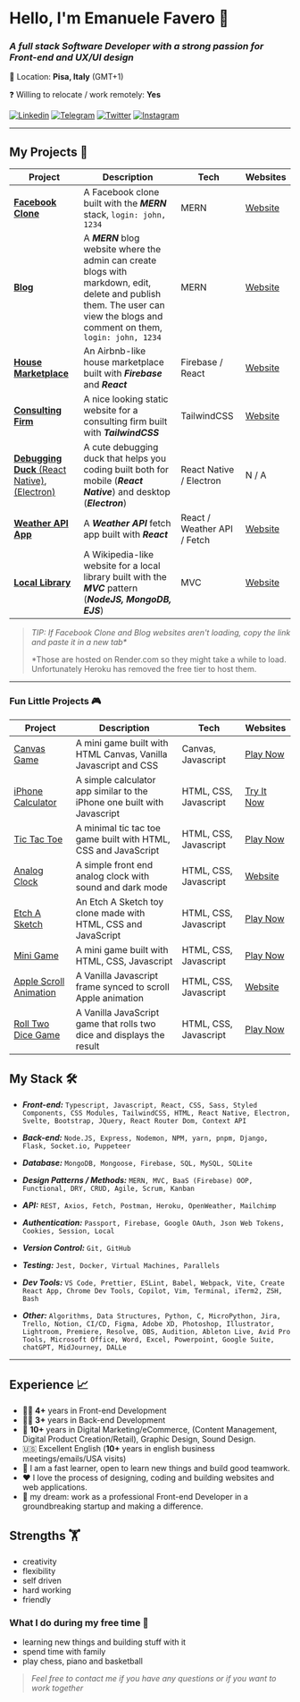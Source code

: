 # Hello, I'm Emanuele Favero 👋

### _A full stack **Software Developer** with a strong passion for Front-end and UX/UI design_

📍 Location: **Pisa, Italy** (GMT+1)

❓ Willing to relocate / work remotely: **Yes**

[![Linkedin](https://img.shields.io/badge/-Linkedin-informational?style=for-the-badge&logo=linkedin&logoColor=white&color=0072b1 'Linkedin')](https://www.linkedin.com/in/emanuele-favero/)
[![Telegram](https://img.shields.io/badge/-Telegram-informational?style=for-the-badge&logo=telegram&logoColor=white&color=0088cc 'Telegram')](https://t.me/emanuelefavero)
[![Twitter](https://img.shields.io/badge/-Twitter-informational?style=for-the-badge&logo=twitter&logoColor=white&color=00acee 'Twitter')](https://twitter.com/emanuele_dev)
[![Instagram](https://img.shields.io/badge/-Instagram-informational?style=for-the-badge&logo=instagram&logoColor=white&color=e43664 'Instagram')](https://www.instagram.com/emanuele.dev/)

---

## **My Projects** 🚀

| Project                                                                                                                                                      | Description                                                                                                                                                                   | Tech                        | Websites                                                                 |
| ------------------------------------------------------------------------------------------------------------------------------------------------------------ | ----------------------------------------------------------------------------------------------------------------------------------------------------------------------------- | --------------------------- | ------------------------------------------------------------------------ |
| [**Facebook Clone**](https://github.com/emanuelefavero/facebook-mern)                                                                                        | A Facebook clone built with the _**MERN**_ stack, `login: john, 1234`                                                                                                         | MERN                        | [Website](https://facebook-mern.onrender.com/)                           |
| [**Blog**](https://github.com/emanuelefavero/blog-mern)                                                                                                      | A _**MERN**_ blog website where the admin can create blogs with markdown, edit, delete and publish them. The user can view the blogs and comment on them, `login: john, 1234` | MERN                        | [Website](https://blog-mern-client.onrender.com/)                        |
| [**House Marketplace**](https://github.com/emanuelefavero/house-marketplace)                                                                                 | An Airbnb-like house marketplace built with _**Firebase**_ and _**React**_                                                                                                    | Firebase / React            | [Website](https://house-marketplace-sigma-three.vercel.app/)             |
| [**Consulting Firm**](https://github.com/emanuelefavero/tailwind-consulting-website)                                                                         | A nice looking static website for a consulting firm built with _**TailwindCSS**_                                                                                              | TailwindCSS                 | [Website](https://emanuelefavero.github.io/tailwind-consulting-website/) |
| [**Debugging Duck** (React Native)](https://github.com/emanuelefavero/debugging-duck-mobile), [(Electron)](https://github.com/emanuelefavero/debugging-duck) | A cute debugging duck that helps you coding built both for mobile (_**React Native**_) and desktop (_**Electron**_)                                                           | React Native / Electron     | N / A                                                                    |
| [**Weather API App**](https://github.com/emanuelefavero/weather-api-app)                                                                                     | A _**Weather API**_ fetch app built with _**React**_                                                                                                                          | React / Weather API / Fetch | [Website](https://weather-api-app-mu.vercel.app/)                        |
| [**Local Library**](https://github.com/emanuelefavero/local-library)                                                                                         | A Wikipedia-like website for a local library built with the _**MVC**_ pattern (_**NodeJS, MongoDB, EJS**_)                                                                    | MVC                         | [Website](https://different-undershirt-bull.cyclic.app/catalog)          |

> _TIP: If Facebook Clone and Blog websites aren't loading, copy the link and paste it in a new tab\*_
>
> \*Those are hosted on Render.com so they might take a while to load. Unfortunately Heroku has removed the free tier to host them.

---

### **Fun Little Projects** 🎮

| Project                                                                            | Description                                                             | Tech                  | Websites                                                            |
| ---------------------------------------------------------------------------------- | ----------------------------------------------------------------------- | --------------------- | ------------------------------------------------------------------- |
| [Canvas Game](https://github.com/emanuelefavero/canvas-game)                       | A mini game built with HTML Canvas, Vanilla Javascript and CSS          | Canvas, Javascript    | [Play Now](https://github.com/emanuelefavero/iphone-calculator)     |
| [iPhone Calculator](https://github.com/emanuelefavero/canvas-game)                 | A simple calculator app similar to the iPhone one built with Javascript | HTML, CSS, Javascript | [Try It Now](https://emanuelefavero.github.io/iphone-calculator/)   |
| [Tic Tac Toe](https://github.com/emanuelefavero/tic-tac-toe)                       | A minimal tic tac toe game built with HTML, CSS and JavaScript          | HTML, CSS, Javascript | [Play Now](https://emanuelefavero.github.io/tic-tac-toe/)           |
| [Analog Clock](https://github.com/emanuelefavero/analog-clock)                     | A simple front end analog clock with sound and dark mode                | HTML, CSS, Javascript | [Website](https://emanuelefavero.github.io/analog-clock/)           |
| [Etch A Sketch](https://github.com/emanuelefavero/etch-a-sketch)                   | An Etch A Sketch toy clone made with HTML, CSS and JavaScript           | HTML, CSS, Javascript | [Play Now](https://emanuelefavero.github.io/etch-a-sketch/)         |
| [Mini Game](https://github.com/emanuelefavero/mini-game)                           | A mini game built with HTML, CSS, Javascript                            | HTML, CSS, Javascript | [Play Now](https://emanuelefavero.github.io/mini-game/)             |
| [Apple Scroll Animation](https://github.com/emanuelefavero/apple-scroll-animation) | A Vanilla Javascript frame synced to scroll Apple animation             | HTML, CSS, Javascript | [Website](https://emanuelefavero.github.io/apple-scroll-animation/) |
| [Roll Two Dice Game](https://github.com/emanuelefavero/roll-two-dice)              | A Vanilla JavaScript game that rolls two dice and displays the result   | HTML, CSS, Javascript | [Play Now](https://emanuelefavero.github.io/roll-two-dice/)         |

## **My Stack** 🛠

- _**Front-end:**_ `Typescript, Javascript, React, CSS, Sass, Styled Components, CSS Modules, TailwindCSS, HTML, React Native, Electron, Svelte, Bootstrap, JQuery, React Router Dom, Context API`

- _**Back-end:**_ `Node.JS, Express, Nodemon, NPM, yarn, pnpm, Django, Flask, Socket.io, Puppeteer`

- _**Database:**_ `MongoDB, Mongoose, Firebase, SQL, MySQL, SQLite`

- _**Design Patterns / Methods:**_ `MERN, MVC, BaaS (Firebase) OOP, Functional, DRY, CRUD, Agile, Scrum, Kanban`

- _**API:**_ `REST, Axios, Fetch, Postman, Heroku, OpenWeather, Mailchimp`

- _**Authentication:**_ `Passport, Firebase, Google OAuth, Json Web Tokens, Cookies, Session, Local`

- _**Version Control:**_ `Git, GitHub`

- _**Testing:**_ `Jest, Docker, Virtual Machines, Parallels`

- _**Dev Tools:**_ `VS Code, Prettier, ESLint, Babel, Webpack, Vite, Create React App, Chrome Dev Tools, Copilot, Vim, Terminal, iTerm2, ZSH, Bash`

- _**Other:**_ `Algorithms, Data Structures, Python, C, MicroPython, Jira, Trello, Notion, CI/CD, Figma, Adobe XD, Photoshop, Illustrator, Lightroom, Premiere, Resolve, OBS, Audition, Ableton Live, Avid Pro Tools, Microsoft Office, Word, Excel, Powerpoint, Google Suite, chatGPT, MidJourney, DALLe`

---

## **Experience** 📈

- 👨‍💻 **4+** years in Front-end Development
- 👨‍💻 **3+** years in Back-end Development
- 📱 **10+** years in Digital Marketing/eCommerce, (Content Management, Digital Product Creation/Retail), Graphic Design, Sound Design.
- 🇺🇸 Excellent English (**10+** years in english business meetings/emails/USA visits)
- 💪 I am a fast learner, open to learn new things and build good teamwork.
- ❤️ I love the process of designing, coding and building websites and web applications.
- 🎯 my dream: work as a professional Front-end Developer in a groundbreaking startup and making a difference.

## Strengths 🏋️

- creativity
- flexibility
- self driven
- hard working
- friendly

### What I do during my free time 🌴

- learning new things and building stuff with it
- spend time with family
- play chess, piano and basketball

> _Feel free to contact me if you have any questions or if you want to work together_
